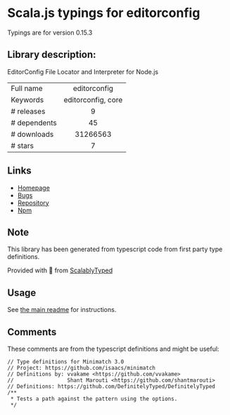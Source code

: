 
# Scala.js typings for editorconfig

Typings are for version 0.15.3

## Library description:
EditorConfig File Locator and Interpreter for Node.js

|                    |                 |
| ------------------ | :-------------: |
| Full name          | editorconfig |
| Keywords           | editorconfig, core |
| # releases         | 9 |
| # dependents       | 45 |
| # downloads        | 31266563 |
| # stars            | 7 |

## Links
- [Homepage](https://github.com/editorconfig/editorconfig-core-js#readme)
- [Bugs](https://github.com/editorconfig/editorconfig-core-js/issues)
- [Repository](https://github.com/editorconfig/editorconfig-core-js)
- [Npm](https://www.npmjs.com/package/editorconfig)
    


## Note
This library has been generated from typescript code from first party type definitions.

Provided with :purple_heart: from [ScalablyTyped](https://github.com/oyvindberg/ScalablyTyped)

## Usage
See [the main readme](../../readme.md) for instructions.

## Comments

These comments are from the typescript definitions and might be useful:
```
// Type definitions for Minimatch 3.0
// Project: https://github.com/isaacs/minimatch
// Definitions by: vvakame <https://github.com/vvakame>
//                 Shant Marouti <https://github.com/shantmarouti>
// Definitions: https://github.com/DefinitelyTyped/DefinitelyTyped
/**
 * Tests a path against the pattern using the options.
 */

```

